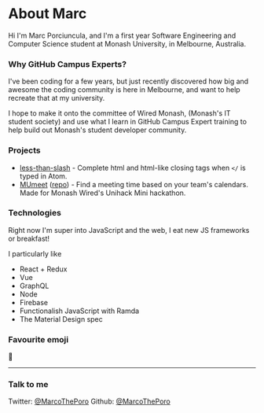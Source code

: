 # About Marc

Hi I'm Marc Porciuncula, and I'm a first year Software Engineering and Computer Science student at Monash University, in Melbourne, Australia.

### Why GitHub Campus Experts?

I've been coding for a few years, but just recently discovered how big and awesome the coding community is here in Melbourne, and want to help recreate that at my university.

I hope to make it onto the committee of Wired Monash, (Monash's IT student society) and use what I learn in GitHub Campus Expert training to help build out Monash's student developer community.

### Projects
- [less-than-slash](https://github.com/mrhanlon/less-than-slash) - Complete html and html-like closing tags when `</` is typed in Atom.
- [MUmeet](https://mumeet.me) ([repo](https://github.com/MarcoThePoro/mu-meet)) - Find a meeting time based on your team's calendars. Made for Monash Wired's Unihack Mini hackathon.

### Technologies
Right now I'm super into JavaScript and the web, I eat new JS frameworks or breakfast!

I particularly like
- React + Redux
- Vue
- GraphQL
- Node
- Firebase
- Functionalish JavaScript with Ramda
- The Material Design spec

### Favourite emoji
🤔

---
### Talk to me

Twitter: [@MarcoThePoro](https://twitter.com/MarcoThePoro)
Github: [@MarcoThePoro](https://github.com/MarcoThePoro)
